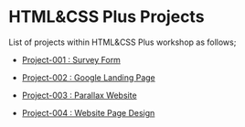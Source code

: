 # HTML&CSS Plus Projects

List of projects within HTML&CSS Plus workshop as follows;

- [Project-001 : Survey Form](./001-survey-form/README.md)

- [Project-002 : Google Landing Page](./002-google-landing-page/README.md)

- [Project-003 : Parallax Website](./003-parallax-website/README.md)

- [Project-004 : Website Page Design](./004-website-page-design/README.md)